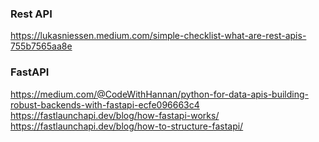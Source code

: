 ### Rest API

<https://lukasniessen.medium.com/simple-checklist-what-are-rest-apis-755b7565aa8e>

### FastAPI
<https://medium.com/@CodeWithHannan/python-for-data-apis-building-robust-backends-with-fastapi-ecfe096663c4>
<https://fastlaunchapi.dev/blog/how-fastapi-works/>  
<https://fastlaunchapi.dev/blog/how-to-structure-fastapi/>
